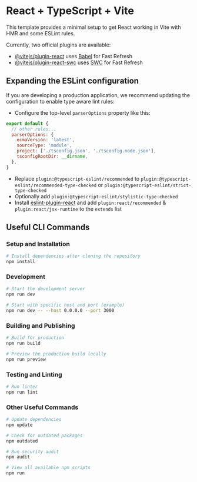 # React + TypeScript + Vite

This template provides a minimal setup to get React working in Vite with HMR and some ESLint rules.

Currently, two official plugins are available:

- [@vitejs/plugin-react](https://github.com/vitejs/vite-plugin-react/blob/main/packages/plugin-react/README.md) uses [Babel](https://babeljs.io/) for Fast Refresh
- [@vitejs/plugin-react-swc](https://github.com/vitejs/vite-plugin-react-swc) uses [SWC](https://swc.rs/) for Fast Refresh

## Expanding the ESLint configuration

If you are developing a production application, we recommend updating the configuration to enable type aware lint rules:

- Configure the top-level `parserOptions` property like this:

```js
export default {
  // other rules...
  parserOptions: {
    ecmaVersion: 'latest',
    sourceType: 'module',
    project: ['./tsconfig.json', './tsconfig.node.json'],
    tsconfigRootDir: __dirname,
  },
}
```

- Replace `plugin:@typescript-eslint/recommended` to `plugin:@typescript-eslint/recommended-type-checked` or `plugin:@typescript-eslint/strict-type-checked`
- Optionally add `plugin:@typescript-eslint/stylistic-type-checked`
- Install [eslint-plugin-react](https://github.com/jsx-eslint/eslint-plugin-react) and add `plugin:react/recommended` & `plugin:react/jsx-runtime` to the `extends` list

## Useful CLI Commands

### Setup and Installation

```bash
# Install dependencies after cloning the repository
npm install
```

### Development

```bash
# Start the development server
npm run dev

# Start with specific host and port (example)
npm run dev -- --host 0.0.0.0 --port 3000
```

### Building and Publishing

```bash
# Build for production
npm run build

# Preview the production build locally
npm run preview
```

### Testing and Linting

```bash
# Run linter
npm run lint
```

### Other Useful Commands

```bash
# Update dependencies
npm update

# Check for outdated packages
npm outdated

# Run security audit
npm audit

# View all available npm scripts
npm run
```
